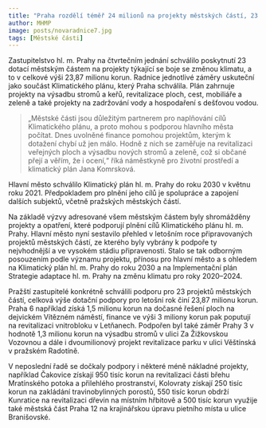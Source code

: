 ```yaml
---
title: "Praha rozdělí téměř 24 milionů na projekty městských částí, 23 projektů bude směřovat na boj se změnou klimatu"
author: MHMP
image: posts/novaradnice7.jpg
tags: [Městské části]
---
```

 
Zastupitelstvo hl. m. Prahy na čtvrtečním jednání schválilo poskytnutí 23 dotací městským částem na projekty týkající se boje se změnou klimatu, a to v celkové výši 23,87 milionu korun. Radnice jednotlivé záměry uskuteční jako součást Klimatického plánu, který Praha schválila. Plán zahrnuje projekty na výsadbu stromů a keřů, revitalizace ploch, cest, mobiliáře a zeleně a také projekty na zadržování vody a hospodaření s dešťovou vodou.

> „Městské části jsou důležitým partnerem pro naplňování cílů Klimatického plánu, a proto mohou s podporou hlavního města počítat. Dnes uvolněné finance pomohou projektům, kterým k dotažení chybí už jen málo. Hodně z nich se zaměřuje na revitalizaci veřejných ploch a výsadbu nových stromů a zeleně, což si občané přejí a věřím, že i ocení,“ říká náměstkyně pro životní prostředí a klimatický plán Jana Komrsková.

Hlavní město schválilo Klimatický plán hl. m. Prahy do roku 2030 v květnu roku 2021. Předpokladem pro plnění jeho cílů je spolupráce a zapojení dalších subjektů, včetně pražských městských částí.

Na základě výzvy adresované všem městským částem byly shromážděny projekty a opatření, které podporují plnění cílů Klimatického plánu hl. m. Prahy. Hlavní město nyní sestavilo přehled v letošním roce připravovaných projektů městských částí, ze kterého byly vybrány k podpoře ty nejvhodnější a ve vysokém stádiu připravenosti. Stalo se tak odborným posouzením podle významu projektu, přínosu pro hlavní město a s ohledem na Klimatický plán hl. m. Prahy do roku 2030 a na Implementační plán Strategie adaptace hl. m. Prahy na změnu klimatu pro roky 2020–2024. 

Pražští zastupitelé konkrétně schválili podporu pro 23 projektů městských částí, celková výše dotační podpory pro letošní rok činí 23,87 milionu korun. Praha 6 například získá 1,5 milionu korun na dočasné řešení ploch na dejvickém Vítězném náměstí, finance ve výši 3 miliony korun pak poputují na revitalizaci vnitrobloku v Letňanech. Podpořen byl také záměr Prahy 3 v hodnotě 1,3 milionu korun na výsadbu stromů v ulici Za Žižkovskou Vozovnou a dále i dvoumilionový projekt revitalizace parku v ulici Věštínská v pražském Radotíně.

V neposlední řadě se dočkaly podpory i některé méně nákladné projekty, například Čakovice získají 950 tisíc korun na revitalizaci části břehu Mratínského potoka a přilehlého prostranství, Kolovraty získají 250 tisíc korun na zakládání travinobylinných porostů, 550 tisíc korun obdrží Kunratice na revitalizaci dřevin na místním hřbitově a 500 tisíc korun využije také městská část Praha 12 na krajinářskou úpravu pietního místa u ulice Branišovské.
